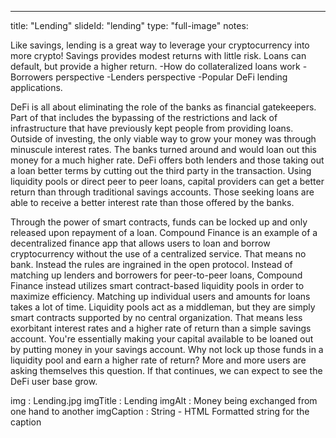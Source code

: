 --- 
title: "Lending"
slideId: "lending"
type: "full-image"
notes: 
  <p class="subtitle">Like savings, lending is a great way to leverage your cryptocurrency into more crypto! Savings provides modest returns with little risk. Loans can default, but provide a higher return. 
-How do collateralized loans work  
-Borrowers perspective  
-Lenders perspective
-Popular DeFi lending applications.</p>
  <p>DeFi is all about eliminating the role of the banks as financial gatekeepers. Part of that includes the bypassing of the restrictions and lack of infrastructure that have previously kept people from providing loans. Outside of investing, the only viable way to grow your money was through minuscule interest rates. The banks turned around and would loan out this money for a much higher rate. DeFi offers both lenders and those taking out a loan better terms by cutting out the third party in the transaction. Using liquidity pools or direct peer to peer loans, capital providers can get a better return than through traditional savings accounts. Those seeking loans are able to receive a better interest rate than those offered by the banks.</p>
  <p>Through the power of smart contracts, funds can be locked up and only released upon repayment of a loan. Compound Finance is an example of a decentralized finance app that allows users to loan and borrow cryptocurrency without the use of a centralized service. That means no bank. Instead the rules are ingrained in the open protocol.  Instead of matching up lenders and borrowers for peer-to-peer loans, Compound Finance instead utilizes smart contract-based liquidity pools in order to maximize efficiency. Matching up individual users and amounts for loans takes a lot of time. Liquidity pools act as a middleman, but they are simply smart contracts supported by no central organization. That means less exorbitant interest rates and a higher rate of return than a simple savings account. You're essentially making your capital available to be loaned out by putting money in your savings account. Why not lock up those funds in a liquidity pool and earn a higher rate of return? More and more users are asking themselves this question. If that continues, we can expect to see the DeFi user base grow.</p>
img : Lending.jpg
imgTitle : Lending
imgAlt : Money being exchanged from one hand to another
imgCaption : String - HTML Formatted string for the caption
